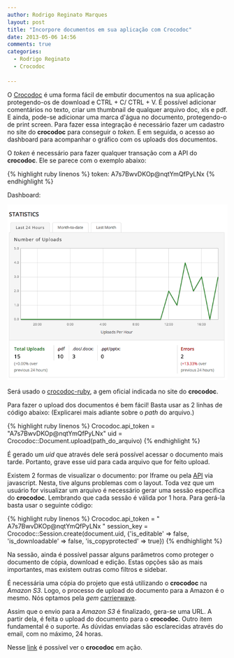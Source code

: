 ```yaml
---
author: Rodrigo Reginato Marques
layout: post
title: "Incorpore documentos em sua aplicação com Crocodoc"
date: 2013-05-06 14:56
comments: true
categories:
  - Rodrigo Reginato
  - Crocodoc

---
```


O [Crocodoc](https://crocodoc.com/) é uma forma fácil de embutir documentos na sua aplicação protegendo-os de download e CTRL + C/ CTRL + V. É possível adicionar comentários no texto, criar um thumbnail de qualquer arquivo doc, xls e pdf. E ainda, pode-se adicionar uma marca d'água no documento, protegendo-o de print screen.
Para fazer essa integração é necessário fazer um cadastro no site do **crocodoc** para conseguir o _token_. E em seguida, o acesso ao dashboard para acompanhar o gráfico com os uploads dos documentos.

O _token_ é necessário para fazer qualquer transação com a API do **crocodoc**. Ele se parece com o exemplo abaixo:

{% highlight ruby linenos %}
token: A7s7BwvDKOp@nqtYmQfPyLNx
{% endhighlight %}

<!-- more -->


Dashboard:

![image](/images/posts/2013-05-02/crocodoc_dashboard.jpg)

Será usado o [crocodoc-ruby](https://github.com/crocodoc/crocodoc-ruby), a gem oficial indicada no site do **crocodoc**.

Para fazer o upload dos documentos é bem fácil! Basta usar as 2 linhas de código abaixo: (Explicarei mais adiante sobre o _path_ do arquivo.)

{% highlight ruby linenos %}
Crocodoc.api_token = "A7s7BwvDKOp@nqtYmQfPyLNx"
uid = Crocodoc::Document.upload(path_do_arquivo)
{% endhighlight %}

É gerado um _uid_ que através dele será possível acessar o documento mais tarde. Portanto, grave esse uid para cada arquivo que for feito upload.

Existem 2 formas de visualizar o documento: por Iframe ou pela [API](https://crocodoc.com/docs/js-intro/) via javascript. Nesta, tive alguns problemas com o layout. Toda vez que um usuário for visualizar um arquivo é necessário gerar uma sessão específica do **crocodoc**. Lembrando que cada sessão é válida por 1 hora. Para gerá-la basta usar o seguinte código:

{% highlight ruby linenos %}
Crocodoc.api_token = " A7s7BwvDKOp@nqtYmQfPyLNx "
session_key = Crocodoc::Session.create(document.uid, {'is_editable' => false, 'is_downloadable' => false, 'is_copyprotected' => true})
{% endhighlight %}

Na sessão, ainda é possível passar alguns parâmetros como proteger o documento de cópia, download e edição. Estas opções são as mais importantes, mas existem outras como filtros e sidebar.

É necessária uma cópia do projeto que está utilizando o **crocodoc** na _Amazon S3_.
Logo, o processo de upload do documento para a Amazon é o mesmo. Nós optamos pela _gem_ [carrierwave](https://github.com/jnicklas/carrierwave).

Assim que o envio para a _Amazon S3_ é finalizado, gera-se uma URL. A partir dela, é feita o upload do documento para o **crocodoc**. Outro item fundamental é o suporte. As dúvidas enviadas são esclarecidas através do email, com no máximo, 24 horas.


Nesse [link](https://crocodoc.com/see-it-in-action/) é possível ver o **crocodoc** em ação.
